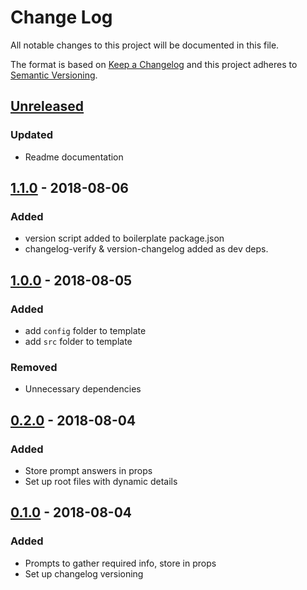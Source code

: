 # Change Log

All notable changes to this project will be documented in this file.

The format is based on [Keep a Changelog](http://keepachangelog.com/)
and this project adheres to [Semantic Versioning](http://semver.org/).

## [Unreleased][]
### Updated
- Readme documentation

## [1.1.0][] - 2018-08-06
### Added
- version script added to boilerplate package.json
- changelog-verify & version-changelog added as dev deps.

## [1.0.0][] - 2018-08-05
### Added
- add `config` folder to template
- add `src` folder to template

### Removed
- Unnecessary dependencies

## [0.2.0][] - 2018-08-04
### Added
- Store prompt answers in props
- Set up root files with dynamic details

## [0.1.0][] - 2018-08-04
### Added
- Prompts to gather required info, store in props
- Set up changelog versioning


[Unreleased]: https://github.com/tomdaniels/generator-td-node-api-server/compare/v1.1.0...HEAD
[1.1.0]: https://github.com/tomdaniels/generator-td-node-api-server/compare/v1.0.0...v1.1.0
[1.0.0]: https://github.com/tomdaniels/generator-td-node-api-server/compare/v0.2.0...v1.0.0
[0.2.0]: https://github.com/tomdaniels/generator-td-node-api-server/compare/v0.1.0...v0.2.0
[0.1.0]: https://github.com/tomdaniels/generator-td-node-api-server/tree/v0.1.0
